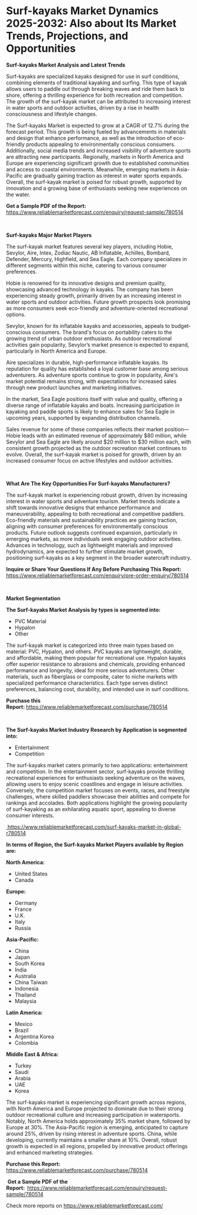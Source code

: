<p><h1>Surf-kayaks Market Dynamics 2025-2032: Also about Its Market Trends, Projections, and Opportunities</h1></p><p><strong>Surf-kayaks Market Analysis and Latest Trends</strong></p>
<p><p>Surf-kayaks are specialized kayaks designed for use in surf conditions, combining elements of traditional kayaking and surfing. This type of kayak allows users to paddle out through breaking waves and ride them back to shore, offering a thrilling experience for both recreation and competition. The growth of the surf-kayak market can be attributed to increasing interest in water sports and outdoor activities, driven by a rise in health consciousness and lifestyle changes.</p><p>The Surf-kayaks Market is expected to grow at a CAGR of 12.7% during the forecast period. This growth is being fueled by advancements in materials and design that enhance performance, as well as the introduction of eco-friendly products appealing to environmentally conscious consumers. Additionally, social media trends and increased visibility of adventure sports are attracting new participants. Regionally, markets in North America and Europe are experiencing significant growth due to established communities and access to coastal environments. Meanwhile, emerging markets in Asia-Pacific are gradually gaining traction as interest in water sports expands. Overall, the surf-kayak market is poised for robust growth, supported by innovation and a growing base of enthusiasts seeking new experiences on the water.</p></p>
<p><strong>Get a Sample PDF of the Report:&nbsp;</strong> <a href="https://www.reliablemarketforecast.com/enquiry/request-sample/780514?utm_campaign=2950&utm_medium=2&utm_source=Github&utm_content=ia&utm_term=26032025&utm_id=surf-kayaks">https://www.reliablemarketforecast.com/enquiry/request-sample/780514</a></p>
<p>&nbsp;</p>
<p><strong>Surf-kayaks Major Market Players</strong></p>
<p><p>The surf-kayak market features several key players, including Hobie, Sevylor, Aire, Intex, Zodiac Nautic, AB Inflatable, Achilles, Bombard, Defender, Mercury, Highfield, and Sea Eagle. Each company specializes in different segments within this niche, catering to various consumer preferences.</p><p>Hobie is renowned for its innovative designs and premium quality, showcasing advanced technology in kayaks. The company has been experiencing steady growth, primarily driven by an increasing interest in water sports and outdoor activities. Future growth prospects look promising as more consumers seek eco-friendly and adventure-oriented recreational options.</p><p>Sevylor, known for its inflatable kayaks and accessories, appeals to budget-conscious consumers. The brand's focus on portability caters to the growing trend of urban outdoor enthusiasts. As outdoor recreational activities gain popularity, Sevylor’s market presence is expected to expand, particularly in North America and Europe.</p><p>Aire specializes in durable, high-performance inflatable kayaks. Its reputation for quality has established a loyal customer base among serious adventurers. As adventure sports continue to grow in popularity, Aire's market potential remains strong, with expectations for increased sales through new product launches and marketing initiatives.</p><p>In the market, Sea Eagle positions itself with value and quality, offering a diverse range of inflatable kayaks and boats. Increasing participation in kayaking and paddle sports is likely to enhance sales for Sea Eagle in upcoming years, supported by expanding distribution channels.</p><p>Sales revenue for some of these companies reflects their market position—Hobie leads with an estimated revenue of approximately $80 million, while Sevylor and Sea Eagle are likely around $20 million to $30 million each, with consistent growth projected as the outdoor recreation market continues to evolve. Overall, the surf-kayak market is poised for growth, driven by an increased consumer focus on active lifestyles and outdoor activities.</p></p>
<p>&nbsp;</p>
<p><strong>What Are The Key Opportunities For Surf-kayaks Manufacturers?</strong></p>
<p><p>The surf-kayak market is experiencing robust growth, driven by increasing interest in water sports and adventure tourism. Market trends indicate a shift towards innovative designs that enhance performance and maneuverability, appealing to both recreational and competitive paddlers. Eco-friendly materials and sustainability practices are gaining traction, aligning with consumer preferences for environmentally conscious products. Future outlook suggests continued expansion, particularly in emerging markets, as more individuals seek engaging outdoor activities. Advances in technology, such as lightweight materials and improved hydrodynamics, are expected to further stimulate market growth, positioning surf-kayaks as a key segment in the broader watercraft industry.</p></p>
<p><strong>Inquire or Share Your Questions If Any Before Purchasing This Report:</strong> <a href="https://www.reliablemarketforecast.com/enquiry/pre-order-enquiry/780514?utm_campaign=2950&utm_medium=2&utm_source=Github&utm_content=ia&utm_term=26032025&utm_id=surf-kayaks">https://www.reliablemarketforecast.com/enquiry/pre-order-enquiry/780514</a></p>
<p>&nbsp;</p>
<p><strong>Market Segmentation</strong></p>
<p><strong>The Surf-kayaks Market Analysis by types is segmented into:</strong></p>
<p><ul><li>PVC Material</li><li>Hypalon</li><li>Other</li></ul></p>
<p><p>The surf-kayak market is categorized into three main types based on material: PVC, Hypalon, and others. PVC kayaks are lightweight, durable, and affordable, making them popular for recreational use. Hypalon kayaks offer superior resistance to abrasions and chemicals, providing enhanced performance and longevity, ideal for more serious adventurers. Other materials, such as fiberglass or composite, cater to niche markets with specialized performance characteristics. Each type serves distinct preferences, balancing cost, durability, and intended use in surf conditions.</p></p>
<p><strong>Purchase this Report:&nbsp;</strong><a href="https://www.reliablemarketforecast.com/purchase/780514?utm_campaign=2950&utm_medium=2&utm_source=Github&utm_content=ia&utm_term=26032025&utm_id=surf-kayaks">https://www.reliablemarketforecast.com/purchase/780514</a></p>
<p>&nbsp;</p>
<p><strong>The Surf-kayaks Market Industry Research by Application is segmented into:</strong></p>
<p><ul><li>Entertainment</li><li>Competition</li></ul></p>
<p><p>The surf-kayaks market caters primarily to two applications: entertainment and competition. In the entertainment sector, surf-kayaks provide thrilling recreational experiences for enthusiasts seeking adventure on the waves, allowing users to enjoy scenic coastlines and engage in leisure activities. Conversely, the competition market focuses on events, races, and freestyle challenges, where skilled paddlers showcase their abilities and compete for rankings and accolades. Both applications highlight the growing popularity of surf-kayaking as an exhilarating aquatic sport, appealing to diverse consumer interests.</p></p>
<p><a href="https://www.reliablemarketforecast.com/surf-kayaks-market-in-global-r780514?utm_campaign=2950&utm_medium=2&utm_source=Github&utm_content=ia&utm_term=26032025&utm_id=surf-kayaks">&nbsp;https://www.reliablemarketforecast.com/surf-kayaks-market-in-global-r780514</a></p>
<p><strong>In terms of Region, the Surf-kayaks Market Players available by Region are:</strong></p>
<p>
    <p> <strong> North America: </strong>
        <ul>
            <li>United States</li>
            <li>Canada</li>
        </ul>
        </p> 
    <p> <strong> Europe: </strong>
        <ul>
            <li>Germany</li>
            <li>France</li>
            <li>U.K.</li>
            <li>Italy</li>
            <li>Russia</li>
        </ul>
        </p> 
    <p> <strong> Asia-Pacific: </strong>
        <ul>
            <li>China</li>
            <li>Japan</li>
            <li>South Korea</li>
            <li>India</li>
            <li>Australia</li>
            <li>China Taiwan</li>
            <li>Indonesia</li>
            <li>Thailand</li>
            <li>Malaysia</li>
        </ul>
        </p> 
    <p> <strong> Latin America: </strong>
        <ul>
            <li>Mexico</li>
            <li>Brazil</li>
            <li>Argentina Korea</li>
            <li>Colombia</li>
        </ul>
        </p> 
    <p> <strong> Middle East & Africa: </strong>
        <ul>
            <li>Turkey</li>
            <li>Saudi</li>
            <li>Arabia</li>
            <li>UAE</li>
            <li>Korea</li>
        </ul>
    </p>
    </p>
<p><p>The surf-kayaks market is experiencing significant growth across regions, with North America and Europe projected to dominate due to their strong outdoor recreational culture and increasing participation in watersports. Notably, North America holds approximately 35% market share, followed by Europe at 30%. The Asia-Pacific region is emerging, anticipated to capture around 25%, driven by rising interest in adventure sports. China, while developing, currently maintains a smaller share at 10%. Overall, robust growth is expected in all regions, propelled by innovative product offerings and enhanced marketing strategies.</p></p>
<p><strong>Purchase this Report: </strong><a href="https://www.reliablemarketforecast.com/purchase/780514?utm_campaign=2950&utm_medium=2&utm_source=Github&utm_content=ia&utm_term=26032025&utm_id=surf-kayaks">https://www.reliablemarketforecast.com/purchase/780514</a></p>
<p>&nbsp;<strong>Get a Sample PDF of the Report:&nbsp;&nbsp;</strong><a href="https://www.reliablemarketforecast.com/enquiry/request-sample/780514?utm_campaign=2950&utm_medium=2&utm_source=Github&utm_content=ia&utm_term=26032025&utm_id=surf-kayaks">https://www.reliablemarketforecast.com/enquiry/request-sample/780514</a></p>
<p><strong></strong></p>
<p>Check more reports on <a href="https://www.reliablemarketforecast.com/?utm_campaign=2950&utm_medium=2&utm_source=Github&utm_content=ia&utm_term=26032025&utm_id=surf-kayaks">https://www.reliablemarketforecast.com/</a></p>